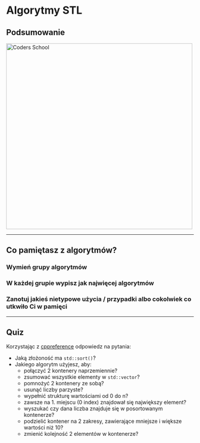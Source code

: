 <!-- .slide: data-background="#111111" -->

# Algorytmy STL

## Podsumowanie

<a href="https://coders.school">
    <img width="500px" src="../img/coders_school_logo.png" alt="Coders School" class="plain">
</a>

___

## Co pamiętasz z algorytmów?

### Wymień grupy algorytmów

### W każdej grupie wypisz jak najwięcej algorytmów

### Zanotuj jakieś nietypowe użycia / przypadki albo cokolwiek co utkwiło Ci w pamięci

___

## Quiz

Korzystając z [cppreference](https://en.cppreference.com/w/) odpowiedz na pytania:

* <!-- .element: class="fragment fade-in" --> Jaką złożoność ma <code>std::sort()</code>?
* <!-- .element: class="fragment fade-in" --> Jakiego algorytm użyjesz, aby:
  * <!-- .element: class="fragment fade-in" --> połączyć 2 kontenery naprzemiennie?
  * <!-- .element: class="fragment fade-in" --> zsumować wszystkie elementy w <code>std::vector</code>?
  * <!-- .element: class="fragment fade-in" --> pomnożyć 2 kontenery ze sobą?
  * <!-- .element: class="fragment fade-in" --> usunąć liczby parzyste?
  * <!-- .element: class="fragment fade-in" --> wypełnić strukturę wartościami od 0 do n?
  * <!-- .element: class="fragment fade-in" --> zawsze na 1. miejscu (0 index) znajdował się największy element?
  * <!-- .element: class="fragment fade-in" --> wyszukać czy dana liczba znajduje się w posortowanym kontenerze?
  * <!-- .element: class="fragment fade-in" --> podzielić kontener na 2 zakresy, zawierające mniejsze i większe wartości niż 10?
  * <!-- .element: class="fragment fade-in" --> zmienić kolejność 2 elementów w kontenerze?
